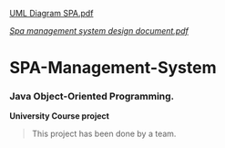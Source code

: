 [UML Diagram SPA.pdf](https://github.com/Jenan-Ibrahim/SPA-Management-System/files/11062486/UML.Diagram.SPA.pdf)

_[Spa management system design document.pdf](https://github.com/Jenan-Ibrahim/SPA-Management-System/files/11062450/Spa.management.system.design.document.pdf)_
# SPA-Management-System
### Java Object-Oriented Programming.
**University Course project**
>This project has been done by a team.
